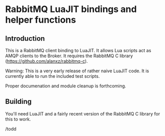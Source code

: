 # RabbitMQ LuaJIT bindings and helper functions

## Introduction

This is a RabbitMQ client binding to LuaJIT. It allows Lua scripts act as AMQP clients
to the Broker. It requires the RabbitMQ C library (https://github.com/alanxz/rabbitmq-c). 


Warning: This is a very early release of rather naive LuaJIT code.
It is currently able to run the included test scripts.

Proper documenation and module cleanup is forthcoming.

## Building

You'll need LuaJIT and a fairly recent version of the RabbitMQ C library for this to work.

/todd

